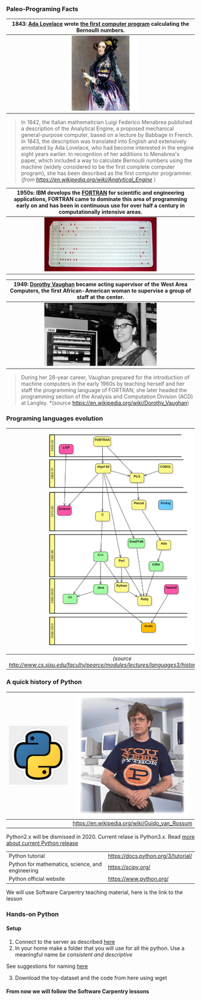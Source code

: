 ### Paleo-Programing Facts 

| 1843:  [Ada Lovelace](https://en.wikipedia.org/wiki/Ada_Lovelace) wrote [the first computer program](https://twobithistory.org/2018/08/18/ada-lovelace-note-g.html) calculating the Bernoulli numbers. |
|:--:| 
| <img src="../img/ada.jpg" alt="drawing" width="200"/> | 


> In 1842, the Italian mathematician Luigi Federico Menabrea published a description of the Analytical Engine, a proposed mechanical general-purpose computer, based on a lecture by Babbage in French. In 1843, the description was translated into English and extensively annotated by Ada Lovelace, who had become interested in the engine eight years earlier. In recognition of her additions to Menabrea's paper, which included a way to calculate Bernoulli numbers using the machine (widely considered to be the first complete computer program), she has been described as the first computer programmer.  *(from https://en.wikipedia.org/wiki/Analytical_Engine* )



| 1950s: IBM develops the [FORTRAN](https://en.wikipedia.org/wiki/Dorothy_Vaughan) for scientific and engineering applications, FORTRAN came to dominate this area of programming early on and has been in continuous use for over half a century in computationally intensive areas. |
|:--:| 
| <img src="../img/FortranCardPROJ039.agr.jpg" alt="drawing" width="300"/> | 


| 1949: [Dorothy Vaughan](https://en.wikipedia.org/wiki/Dorothy_Vaughan) became acting supervisor of the West Area Computers, the first African-American woman to supervise a group of staff at the center. |
|:--:| 
| <img src="../img/doroth_vaughan_nasa.jpg" alt="drawing" width="300"/> | 

> During her 28-year career, Vaughan prepared for the introduction of machine computers in the early 1960s by teaching herself and her staff the programming language of FORTRAN; she later headed the programming section of the Analysis and Computation Division (ACD) at Langley. *(source https://en.wikipedia.org/wiki/Dorothy_Vaughan)


### Programing languages evolution 

| <img src="../img/programingtree.jpg" alt="drawing" width="400"/> | The "phylogenetic" tree of languages | 
|:--:|:--:|
| *(source http://www.cs.sjsu.edu/faculty/pearce/modules/lectures/languages3/history/evolution.htm)* |


### A quick history of Python 

|<img src="../img/pythonlogo.jpg" alt="drawing" width="300"/> | <img src="../img/DO6GvRhi.gif" alt="drawing" width="300"/>|
|:--:|:--:|
| |https://en.wikipedia.org/wiki/Guido_van_Rossum | 


Python2.x will be dismissed in 2020. Current relase is Python3.x. Read [more about current Python release](https://wiki.python.org/moin/Python2orPython3)


| | |
|----|----|
| Python tutorial | https://docs.python.org/3/tutorial/  |
|Python for mathematics, science, and engineering | https://scipy.org/ |
| Python official website | https://www.python.org/  |


We will use Software Carpentry teaching material, here is the link to the lesson

### Hands-on Python 

#### Setup 

1. Connect to the server as described [here](../WiFi-SSHinstruction.md) 
2. In your home make a folder that you will use for all the python. Use a meaningful name *be consistent and descriptive*  


See suggestions for naming [here](https://library.stanford.edu/research/data-management-services/data-best-practices/best-practices-file-naming)

3. Download the toy-dataset and the code from here using wget 

#### From now we will follow the Software Carpentry lessons 


